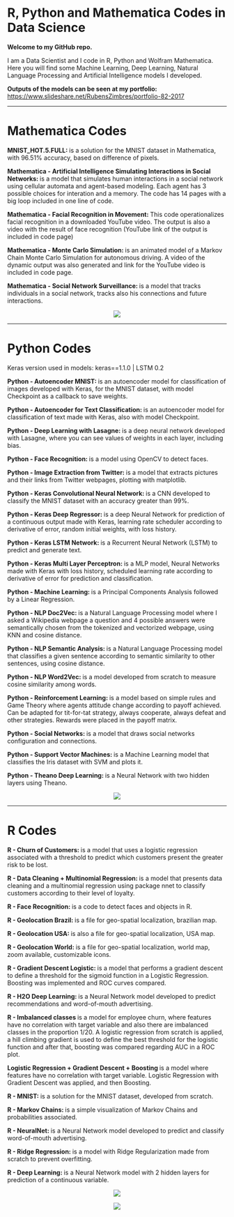 # R, Python and Mathematica Codes in Data Science

<b> Welcome to my GitHub repo. </b>

I am a Data Scientist and I code in R, Python and Wolfram Mathematica. Here you will find some Machine Learning, Deep Learning, Natural Language Processing and Artificial Intelligence models I developed.

<b> Outputs of the models can be seen at my portfolio: </b> https://www.slideshare.net/RubensZimbres/portfolio-82-2017

------------------
# Mathematica Codes

<b> MNIST_HOT.5.FULL:  </b>	is a solution for the MNIST dataset in Mathematica, with 96.51% accuracy, based on difference of pixels.

<b> Mathematica - Artificial Intelligence Simulating Interactions in Social Networks:  </b>	is a model that simulates human interactions in a social network using cellular automata and agent-based modeling. Each agent has 3 possible choices for interation and a memory. The code has 14 pages with a big loop included in one line of code.

<b> Mathematica - Facial Recognition in Movement: </b> This code operationalizes facial recognition in a downloaded YouTube video. The output is also a video with the result of face recognition (YouTube link of the output is included in code page)

<b> Mathematica - Monte Carlo Simulation: </b> is an animated model of a Markov Chain Monte Carlo Simulation for autonomous driving. A video of the dynamic output was also generated and link for the YouTube video is included in code page.
  
<b> Mathematica - Social Network Surveillance:  </b>	is a model that tracks individuals in a social network, tracks also his connections and future interactions.

<p align="center">
<img src=https://github.com/RubensZimbres/Repo-2016/blob/master/pictures/MNIST_FINAL.jpg?raw=true>
</p>

------------------
# Python Codes

Keras version used in models: keras==1.1.0 | LSTM 0.2

<b> Python - Autoencoder MNIST:  </b>	is an autoencoder model for classification of images developed with Keras, for the MNIST dataset, with model Checkpoint as a callback to save weights.

<b> Python - Autoencoder for Text Classification:  </b>	is an autoencoder model for classification of text made with Keras, also with model Checkpoint.

<b> Python - Deep Learning with Lasagne:  </b>	is a deep neural network developed with Lasagne, where you can see values of weights in each layer, including bias.

<b> Python - Face Recognition: </b>	is a model using OpenCV to detect faces.

<b> Python - Image Extraction from Twitter: </b>	is a model that extracts pictures and their links from Twitter webpages, plotting with matplotlib.

<b> Python - Keras Convolutional Neural Network: </b> is a CNN developed to classify the MNIST dataset with an accuracy greater than 99%.

<b> Python - Keras Deep Regressor: </b>	is a deep Neural Network for prediction of a continuous output made with Keras, learning rate scheduler according to derivative of error, random initial weights, with loss history.

<b> Python - Keras LSTM Network: </b>	is a Recurrent Neural Network (LSTM) to predict and generate text.

<b> Python - Keras Multi Layer Perceptron: </b>	is a MLP model, Neural Networks made with Keras with loss history, scheduled learning rate according to derivative of error for prediction and classification.

<b> Python - Machine Learning: </b> is a Principal Components Analysis followed by a Linear Regression.

<b> Python - NLP Doc2Vec: </b>	is a Natural Language Processing model where I asked a Wikipedia webpage a question and 4 possible answers were semantically chosen from the tokenized and vectorized webpage, using KNN and cosine distance.

<b> Python - NLP Semantic Analysis: </b>	is a Natural Language Processing model that classifies a given sentence according to semantic similarity to other sentences, using cosine distance.

<b> Python - NLP Word2Vec: </b>	is a model developed from scratch to measure cosine similarity among words.

<b> Python - Reinforcement Learning: </b>	is a model based on simple rules and Game Theory where agents attitude change according to payoff achieved. Can be adapted for tit-for-tat strategy, always cooperate, always defeat and other strategies. Rewards were placed in the payoff matrix.

<b> Python - Social Networks: </b>	is a model that draws social networks configuration and connections.

<b> Python - Support Vector Machines: </b>	is a Machine Learning model that classifies the Iris dataset with SVM and plots it.

<b> Python - Theano Deep Learning: </b>	is a Neural Network with two hidden layers using Theano.

<p align="center">
<img src=https://github.com/RubensZimbres/Repo-2016/blob/master/pictures/GENSIM_Word2Vec.jpg?raw=true>
</p>

------------------
# R Codes

<b> R - Churn of Customers: </b> is a model that uses a logistic regression associated with a threshold to predict which customers present the greater risk to be lost.

<b> R - Data Cleaning + Multinomial Regression: </b>	is a model that presents data cleaning and a multinomial regression using package nnet to classify customers according to their level of loyalty.

<b> R - Face Recognition: </b>	is a code to detect faces and objects in R.

<b> R - Geolocation Brazil: </b>	is a file for geo-spatial localization, brazilian map.

<b> R - Geolocation USA: </b>	is also a file for geo-spatial localization, USA map.

<b> R - Geolocation World: </b>	is a file for geo-spatial localization, world map, zoom available, customizable icons.

<b> R - Gradient Descent Logistic: </b>	is a model that performs a gradient descent to define a threshold for the sigmoid function in a Logistic Regression. Boosting was implemented and ROC curves compared.

<b> R - H2O Deep Learning: </b>	is a Neural Network model developed to predict recommendations and word-of-mouth advertising.

<b> R - Imbalanced classes </b> is a model for employee churn, where features have no correlation with target variable and also there are imbalanced classes in the proportion 1/20. A logistic regression from scratch is applied, a hill climbing gradient is used to define the best threshold for the logistic function and after that, boosting was compared regarding AUC in a ROC plot.

<b> Logistic Regression + Gradient Descent + Boosting </b> is a model where features have no correlation with target variable. Logistic Regression with Gradient Descent was applied, and then Boosting.

<b> R - MNIST: </b>	is a solution for the MNIST dataset, developed from scratch.

<b> R - Markov Chains: </b>	is a simple visualization of Markov Chains and probabilities associated.

<b> R - NeuralNet: </b> is a Neural Network model developed to predict and classify word-of-mouth advertising.

<b> R - Ridge Regression: </b> is a model with Ridge Regularization made from scratch to prevent overfitting.

<b> R - Deep Learning: </b> is a Neural Network model with 2 hidden layers for prediction of a continuous variable.

<p align="center">
<img src=https://github.com/RubensZimbres/Repo-2016/blob/master/pictures/StockMarket.DOW.JONES.png?raw=true>
</p>

<p align="center">
<img src=https://github.com/RubensZimbres/Repo-2016/blob/master/pictures/Geolocation.png?raw=true>
</p>
